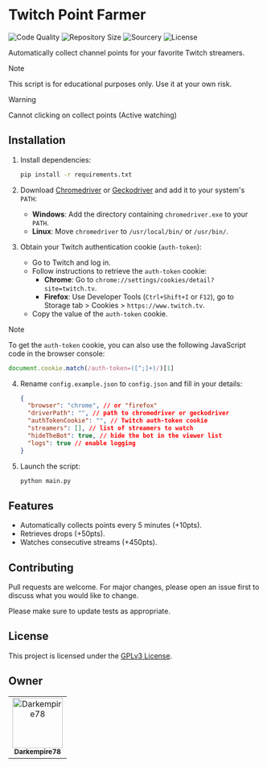 # Twitch Point Farmer

![Code Quality](https://img.shields.io/codefactor/grade/github/Darkempire78/Twitch-Point-Farmer?style=for-the-badge)
![Repository Size](https://img.shields.io/github/repo-size/Darkempire78/Twitch-Point-Farmer?style=for-the-badge)
![Sourcery](https://img.shields.io/badge/SOURCERY-ENABLED-green?style=for-the-badge)
![License](https://img.shields.io/github/license/Darkempire78/Twitch-Point-Farmer?style=for-the-badge)

Automatically collect channel points for your favorite Twitch streamers.

> [!NOTE]
> This script is for educational purposes only. Use it at your own risk.

> [!WARNING]
> Cannot clicking on collect points (Active watching)

## Installation

1. Install dependencies:

   ```bash
   pip install -r requirements.txt
   ```

2. Download [Chromedriver](https://chromedriver.chromium.org/downloads) or [Geckodriver](https://github.com/mozilla/geckodriver) and add it to your system's `PATH`:

   - **Windows**: Add the directory containing `chromedriver.exe` to your `PATH`.
   - **Linux**: Move `chromedriver` to `/usr/local/bin/` or `/usr/bin/`.

3. Obtain your Twitch authentication cookie (`auth-token`):

   - Go to Twitch and log in.
   - Follow instructions to retrieve the `auth-token` cookie:
     - **Chrome**: Go to `chrome://settings/cookies/detail?site=twitch.tv`.
     - **Firefox**: Use Developer Tools (`Ctrl+Shift+I` or `F12`), go to Storage tab > Cookies > `https://www.twitch.tv`.
   - Copy the value of the `auth-token` cookie.

> [!NOTE]
> To get the `auth-token` cookie, you can also use the following JavaScript code in the browser console:

```javascript
document.cookie.match(/auth-token=([^;]+)/)[1]
```

4. Rename `config.example.json` to `config.json` and fill in your details:

   ```json
   {
     "browser": "chrome", // or "firefox"
     "driverPath": "", // path to chromedriver or geckodriver
     "authTokenCookie": "", // Twitch auth-token cookie
     "streamers": [], // list of streamers to watch
     "hideTheBot": true, // hide the bot in the viewer list
     "logs": true // enable logging
   }
   ```

5. Launch the script:
   ```bash
   python main.py
   ```

## Features

- Automatically collects points every 5 minutes (+10pts).
- Retrieves drops (+50pts).
- Watches consecutive streams (+450pts).

## Contributing

Pull requests are welcome. For major changes, please open an issue first to discuss what you would like to change.

Please make sure to update tests as appropriate.

## License

This project is licensed under the [GPLv3 License](LICENSE).

## Owner

<table>
  <tr>
    <td align="center">
      <a href="https://github.com/Darkempire78">
        <img src="https://avatars.githubusercontent.com/u/50015928" width="100px;" alt="Darkempire78"/>
        <br />
        <sub><b>Darkempire78</b></sub>
      </a>
    </td>
  </tr>
</table>
